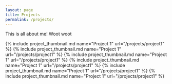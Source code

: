 ```yaml
---
layout: page
title: Projects
permalink: /projects/
---
```


This is all about me! Woot woot

<div class="row">
  {% include project_thumbnail.md name="Project 1" url="/projects/project1" %}
  {% include project_thumbnail.md name="Project 1" url="/projects/project1" %}
  {% include project_thumbnail.md name="Project 1" url="/projects/project1" %}
  {% include project_thumbnail.md name="Project 1" url="/projects/project1" %}
  {% include project_thumbnail.md name="Project 1" url="/projects/project1" %}
  {% include project_thumbnail.md name="Project 1" url="/projects/project1" %}
</div>
